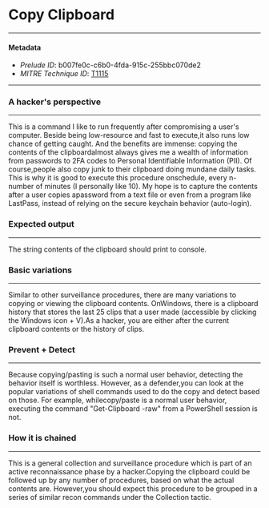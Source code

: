 
# Copy Clipboard

---

#### Metadata

- *Prelude ID*: b007fe0c-c6b0-4fda-915c-255bbc070de2
- *MITRE Technique ID*: [T1115](https://attack.mitre.org/techniques/T1115/)

---

### A hacker's perspective

---

This is a command I like to run frequently after compromising a user's computer. Beside being low-resource and fast to execute,it also runs  low chance of getting caught. And the benefits are immense: copying the contents of the clipboardalmost always gives me a wealth of information from passwords to 2FA codes to Personal Identifiable Information (PII). Of course,people also copy junk to their clipboard doing mundane daily tasks. This is why it is good to execute this procedure onschedule, every n-number of minutes (I personally like 10). My hope is to capture the contents after a user copies apassword from a text file or even from a program like LastPass, instead of relying on the secure keychain behavior (auto-login).

### Expected output

---

The string contents of the clipboard should print to console.

### Basic variations

---

Similar to other surveillance procedures, there are many variations to copying or viewing the clipboard contents. OnWindows, there is a clipboard history that stores the last 25 clips that a user made (accessible by clicking the Windows icon + V).As a hacker, you are either after the current clipboard contents or the history of clips.

### Prevent + Detect

---

Because copying/pasting is such a normal user behavior, detecting the behavior itself is worthless. However, as a defender,you can look at the popular variations of shell commands used to do the copy and detect based on those. For example, whilecopy/paste is a normal user behavior, executing the command "Get-Clipboard -raw" from a PowerShell session is not.

### How it is chained

---

This is a general collection and surveillance procedure which is part of an active reconnaissance phase by a hacker.Copying the clipboard could be followed up by any number of procedures, based on what the actual contents are. However,you should expect this procedure to be grouped in a series of similar recon commands under the Collection tactic.
